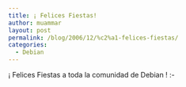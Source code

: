 ```yaml
---
title: ¡ Felices Fiestas!
author: muammar
layout: post
permalink: /blog/2006/12/%c2%a1-felices-fiestas/
categories:
  - Debian
---
```

¡ Felices Fiestas a toda la comunidad de Debian ! <img src="http://muammar.me/blog/wp-includes/images/smilies/simple-smile.png" alt=":-)" class="wp-smiley" style="height: 1em; max-height: 1em;" />